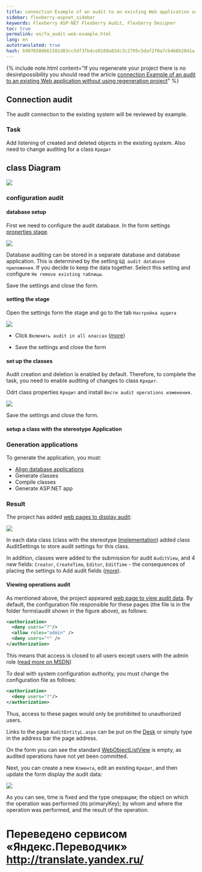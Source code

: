 ```yaml
--- 
title: connection Example of an audit to an existing Web application using regeneration project 
sidebar: flexberry-aspnet_sidebar 
keywords: Flexberry ASP-NET Flexberry Audit, Flexberry Designer 
toc: true 
permalink: en/fa_audit-web-example.html 
lang: en 
autotranslated: true 
hash: b907650d661581d03cc5df3fbdce0188a83dc3c2705c5daf2f0a7cb466b2041a 
--- 
```


{% include note.html content="If you regenerate your project there is no desire\possibility 
you should read the article [connection Example of an audit to an existing Web application without using regeneration project](fa_audit-web-example-manual.html)" %} 

## Connection audit 

The audit connection to the existing system will be reviewed by example. 

### Task 

Add listening of created and deleted objects in the existing system. Also need to change auditing for a class `Кредит` 

## class Diagram 

![](/images/pages/products/flexberry-aspnet/audit/filter-ex-diagram.png) 

### configuration audit 

#### database setup 

First we need to configure the audit database. In the form settings [properties stage](fo_audit-setup.html). 

![](/images/pages/products/flexberry-aspnet/audit/audit_app-settings.png) 

Database auditing can be stored in a separate database and database application. This is determined by the setting `БД audit database приложения`. If you decide to keep the data together. Select this setting and configure `Не remove existing таблицы`. 

Save the settings and close the form. 

#### setting the stage 

Open the settings form the stage and go to the tab `Настройка аудита` 

![](/images/pages/products/flexberry-aspnet/audit/audit-settings-stady.png) 

* Click `Включить audit in all классах` ([more](fo_audit-setup.html)) 

* Save the settings and close the form 

#### set up the classes 

Audit creation and deletion is enabled by default. Therefore, to complete the task, you need to enable auditing of changes to class `Кредит`. 

Odrt class properties `Кредит` and install `Вести audit operations изменения`. 

![](/images/pages/products/flexberry-aspnet/audit/audit-settings-class.png) 

Save the settings and close the form. 

#### setup a class with the stereotype Application 

### Generation applications 

To generate the application, you must: 

* [Align database applications](fd_matching-db.html) 
* Generate classes 
* Compile classes 
* Generate ASP.NET app 

### Result 

The project has added [web pages to display audit](fa_audit-web-forms.html): 

![](/images/pages/products/flexberry-aspnet/audit/audit-files-in-project.png) 

In each data class (class with the stereotype [Implementation](fd_data-classes.html)) added class AuditSettings to store audit settings for this class. 

In addition, classes were added to the submission for audit `AuditView`, and 4 new fields: `Creator`, `CreateTime`, `Editor`, `EditTime` - the consequences of placing the settings to Add audit fields ([more](efs_flexberry-audit-object-fields.html)). 

#### Viewing operations audit 

As mentioned above, the project appeared [web page to view audit data](fa_audit-web-forms.html). By default, the configuration file responsible for these pages (the file is in the folder forms\audit shown in the figure above), as follows: 

```xml
<authorization>
  <deny users="?"/>
  <allow roles="admin" />
  <deny users="*" />
</authorization>
``` 

This means that access is closed to all users except users with the admin role ([read more on MSDN](https://msdn.microsoft.com/ru-ru/library/8aeskccd(v=vs.90).aspx)) 

To deal with system configuration authority, you must change the configuration file as follows: 

```xml
<authorization>
  <deny users="?"/>
</authorization>
``` 

Thus, access to these pages would only be prohibited to unauthorized users. 

Links to the page `AuditEntityL.aspx` can be put on the [Desk](fa_add-page-web-desktop.html) or simply type in the address bar the page address. 

On the form you can see the standard [WebObjectListView](fa_web-object-list-view.html) is empty, as audited operations have not yet been committed. 

Next, you can create a new `Клиента`, edit an existing `Кредит`, and then update the form display the audit data: 

![](/images/pages/products/flexberry-aspnet/audit/audit-wolv.png) 

As you can see, time is fixed and the type операции; the object on which the operation was performed (its primaryKey); by whom and where the operation was performed, and the result of the operation. 



 # Переведено сервисом «Яндекс.Переводчик» http://translate.yandex.ru/